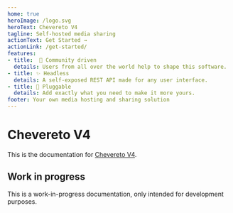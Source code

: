 ```yaml
---
home: true
heroImage: /logo.svg
heroText: Chevereto V4
tagline: Self-hosted media sharing
actionText: Get Started →
actionLink: /get-started/
features:
- title:  🤗 Community driven
  details: Users from all over the world help to shape this software.
- title: ✨ Headless
  details: A self-exposed REST API made for any user interface.
- title: 🔌 Pluggable
  details: Add exactly what you need to make it more yours.
footer: Your own media hosting and sharing solution
---
```


# Chevereto V4

This is the documentation for [Chevereto V4](https://releases.chevereto.com/4.X).

## Work in progress

This is a work-in-progress documentation, only intended for development purposes.
